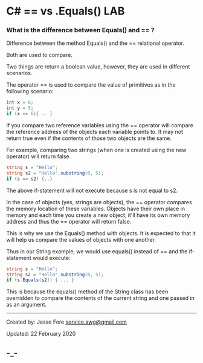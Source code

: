 # C# == vs .Equals() LAB

### What is the difference between Equals() and == ?

Difference between the method Equals() and the == relational operator.

Both are used to compare. 

Two things are return a boolean value, however, they are used in different scenarios.

The operator == is used to compare the value of primitives as in the following scenario:

```c#
int x = 6;
int y = 5;
if (x == 6){ .. }
```

If you compare two reference variables using the == operator will compare the reference address of the objects each variable points to. It may not return true even if the contents of those two objects are the same.

For example, comparing two strings (when one is created using the new operator) will return false.

```c#
string s = "Hello";
string s2 = "Hello".substring(0, 5);
if (s == s2) {..}
```
The above if-statement will not execute because s is not equal to s2.

In the case of objects (yes, strings are objects), the == operator compares the memory location of these variables. Objects have their own place in memory and each time you create a new object, it'll have its own memory address and thus the == operator will return false.

This is why we use the Equals() method with objects. It is expected to that it will help us compare the values of objects with one another.

Thus in our String example, we would use equals() instead of == and the if-statement would execute:

```c#
string s = "Hello";
string s2 = "Hello".substring(0, 5);
if (s.Equals(s2)) { ... }
```

This is because the equals() method of the String class has been overridden to compare the contents of the current string and one passed in as an argument.

---

Created by:
Jesse Fore
service.awg@gmail.com

Updated:
22 February 2020

-_-
---

